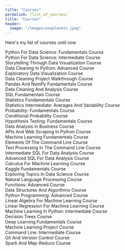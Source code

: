 ```yaml
---
title: "Courses"
permalink: /list_of_courses/
title: "Courses"
header:
  image: "/images/exoplanets.jpeg"
---
```

Here's my list of courses until now

Python For Data Science: Fundamentals Course <br/>
Python For Data Science: Intermediate Course <br/>
Storytelling Through Data Visualization Course <br/>
Data Cleaning In Python: Advanced Course <br/>
Exploratory Data Visualization Course <br/>
Data Cleaning Project Walkthrough Course <br/>
Pandas And NumPy Fundamentals Course <br/>
Data Cleaning And Analysis Course <br/>
SQL Fundamentals Course <br/>
Statistics Fundamentals Course <br/>
Statistics Intermediate: Averages And Variability Course <br/>
Probability: Fundamentals Course <br/>
Conditional Probability Course <br/>
Hypothesis Testing: Fundamentals Course <br/>
Data Analysis In Business Course <br/>
APIs And Web Scraping In Python Course <br/>
Machine Learning Fundamentals Course <br/>
Elements Of The Command Line Course <br/>
Text Processing In The Command Line Course <br/>
Intermediate SQL For Data Analysis Course <br/>
Advanced SQL For Data Analysis Course <br/>
Calculus For Machine Learning Course <br/>
Kaggle Fundamentals Course <br/>
Exploring Topics In Data Science Course <br/>
Natural Language Processing Course <br/>
Functions: Advanced Course <br/>
Data Structures And Algorithms Course <br/>
Python Programming: Advanced Course <br/>
Linear Algebra For Machine Learning Course <br/>
Linear Regression For Machine Learning Course <br/>
Machine Learning In Python: Intermediate Course <br/>
Decision Trees Course <br/>
Deep Learning Fundamentals Course <br/>
Machine Learning Project Course <br/>
Command Line: Intermediate Course <br/>
Git And Version Control Course <br/>
Spark And Map-Reduce Course <br/>
